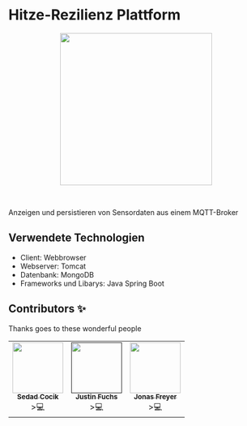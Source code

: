 # Hitze-Rezilienz Plattform

<p align="center">
    <img src="https://cdn.pixabay.com/photo/2019/06/23/15/42/thermometer-4294021__340.jpg" height="300px">
</p>

&nbsp;

Anzeigen und persistieren von Sensordaten aus einem MQTT-Broker

## Verwendete Technologien

- Client: Webbrowser
- Webserver: Tomcat
- Datenbank: MongoDB
- Frameworks und Libarys: Java Spring Boot

## Contributors ✨

Thanks goes to these wonderful people

<!-- ALL-CONTRIBUTORS-LIST:START - Do not remove or modify this section -->
<!-- prettier-ignore-start -->
<!-- markdownlint-disable -->
<table>
  <tr>
    <td align="center"><a href="https://github.com/sejinsjn"><img src="https://avatars.githubusercontent.com/u/76414770?v=4" width="100px;" alt=""/><br /><sub><b>Sedad Cocik</b></sub></a><br /> >💻</td>
    <td align="center"><a href=""><img src="" width="100px;" alt=""/><br /><sub><b>Justin Fuchs</b></sub></a><br />>💻</td>
      <td align="center"><a href="https://github.com/Jfreyer99"><img src="https://avatars.githubusercontent.com/u/66331634?v=4" width="100px;" alt=""/><br /><sub><b>Jonas Freyer</b></sub></a><br />>💻</td>
  </tr>
</table>

<!-- markdownlint-enable -->
<!-- prettier-ignore-end -->
<!-- ALL-CONTRIBUTORS-LIST:END -->
